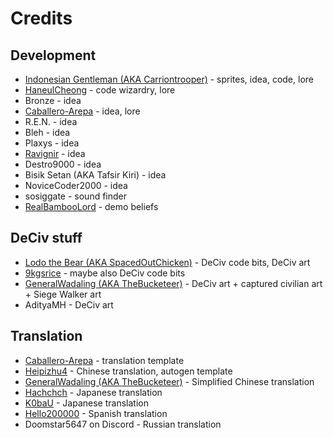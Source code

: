 # Credits

## Development

- [Indonesian Gentleman (AKA Carriontrooper)](https://github.com/carriontrooper) - sprites, idea, code, lore
- [HaneulCheong](https://github.com/HaneulCheong) - code wizardry, lore
- Bronze - idea
- [Caballero-Arepa](https://github.com/Caballero-Arepa) - idea, lore
- R.E.N. - idea
- Bleh - idea
- Plaxys - idea
- [Ravignir](https://github.com/ravignir) - idea
- Destro9000 - idea
- Bisik Setan (AKA Tafsir Kiri) - idea
- NoviceCoder2000 - idea
- sosiggate - sound finder
- [RealBambooLord](https://github.com/RealBamboolord) - demo beliefs

## DeCiv stuff

- [Lodo the Bear (AKA SpacedOutChicken)](https://github.com/SpacedOutChicken) - DeCiv code bits, DeCiv art
- [9kgsrice](https://github.com/9kgsofrice) - maybe also DeCiv code bits
- [GeneralWadaling (AKA TheBucketeer)](https://github.com/GeneralWadaling) - DeCiv art + captured civilian art + Siege Walker art
- AdityaMH - DeCiv art

## Translation

- [Caballero-Arepa](https://github.com/Caballero-Arepa) - translation template
- [Heipizhu4](https://github.com/heipizhu4) - Chinese translation, autogen template
- [GeneralWadaling (AKA TheBucketeer)](https://github.com/GeneralWadaling) - Simplified Chinese translation
- [Hachchch](https://github.com/hachchch) - Japanese translation
- [K0baU](https://github.com/K0baU) - Japanese translation
- [Hello200000](https://github.com/Hello200000) - Spanish translation
- Doomstar5647 on Discord - Russian translation

